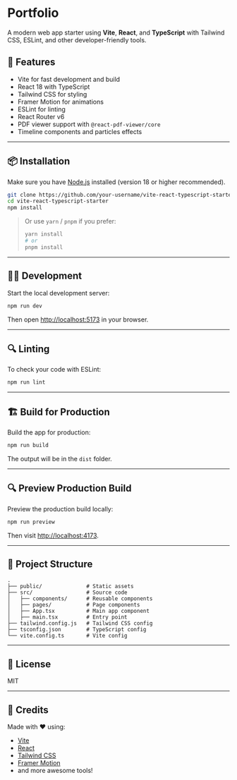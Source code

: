 # Portfolio

A modern web app starter using **Vite**, **React**, and **TypeScript** with Tailwind CSS, ESLint, and other developer-friendly tools.

## 🚀 Features

- Vite for fast development and build
- React 18 with TypeScript
- Tailwind CSS for styling
- Framer Motion for animations
- ESLint for linting
- React Router v6
- PDF viewer support with `@react-pdf-viewer/core`
- Timeline components and particles effects

---

## 📦 Installation

Make sure you have [Node.js](https://nodejs.org/) installed (version 18 or higher recommended).

```bash
git clone https://github.com/your-username/vite-react-typescript-starter.git
cd vite-react-typescript-starter
npm install
```

> Or use `yarn` / `pnpm` if you prefer:
> ```bash
> yarn install
> # or
> pnpm install
> ```

---

## 🧑‍💻 Development

Start the local development server:

```bash
npm run dev
```

Then open [http://localhost:5173](http://localhost:5173) in your browser.

---

## 🔍 Linting

To check your code with ESLint:

```bash
npm run lint
```

---

## 🏗️ Build for Production

Build the app for production:

```bash
npm run build
```

The output will be in the `dist` folder.

---

## 🔍 Preview Production Build

Preview the production build locally:

```bash
npm run preview
```

Then visit [http://localhost:4173](http://localhost:4173).

---

## 📁 Project Structure

```
.
├── public/              # Static assets
├── src/                 # Source code
│   ├── components/      # Reusable components
│   ├── pages/           # Page components
│   ├── App.tsx          # Main app component
│   ├── main.tsx         # Entry point
├── tailwind.config.js   # Tailwind CSS config
├── tsconfig.json        # TypeScript config
└── vite.config.ts       # Vite config
```

---

## 📜 License

MIT

---

## 🧠 Credits

Made with ❤️ using:

- [Vite](https://vitejs.dev/)
- [React](https://reactjs.org/)
- [Tailwind CSS](https://tailwindcss.com/)
- [Framer Motion](https://www.framer.com/motion/)
- and more awesome tools!